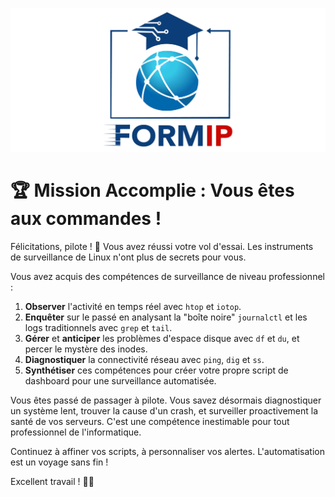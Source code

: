 ![Formip](../assets/formip_logo_padded.png)

# 🏆 Mission Accomplie : Vous êtes aux commandes !

Félicitations, pilote ! 🎉 Vous avez réussi votre vol d'essai. Les instruments de surveillance de Linux n'ont plus de secrets pour vous.

Vous avez acquis des compétences de surveillance de niveau professionnel :
1.  **Observer** l'activité en temps réel avec `htop` et `iotop`.
2.  **Enquêter** sur le passé en analysant la "boîte noire" `journalctl` et les logs traditionnels avec `grep` et `tail`.
3.  **Gérer** et **anticiper** les problèmes d'espace disque avec `df` et `du`, et percer le mystère des inodes.
4.  **Diagnostiquer** la connectivité réseau avec `ping`, `dig` et `ss`.
5.  **Synthétiser** ces compétences pour créer votre propre script de dashboard pour une surveillance automatisée.

Vous êtes passé de passager à pilote. Vous savez désormais diagnostiquer un système lent, trouver la cause d'un crash, et surveiller proactivement la santé de vos serveurs. C'est une compétence inestimable pour tout professionnel de l'informatique.

Continuez à affiner vos scripts, à personnaliser vos alertes. L'automatisation est un voyage sans fin !

Excellent travail ! 🐧✨